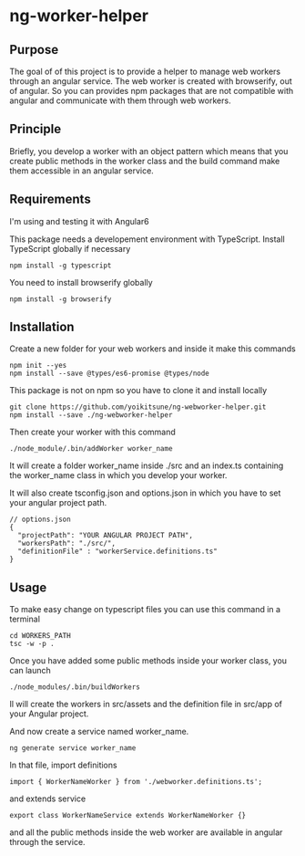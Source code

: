 # ng-worker-helper

## Purpose

The goal of of this project is to provide a helper to manage web workers through
an angular service. The web worker is created with browserify, out of angular. So
you can provides npm packages that are not compatible with angular and communicate
with them through web workers.

## Principle
Briefly, you develop a worker with an object pattern which means that you create
public methods in the worker class and the build command make them accessible
in an angular service.

## Requirements
I'm using and testing it with Angular6

This package needs a developement environment with TypeScript.
Install TypeScript globally if necessary

```
npm install -g typescript
```

You need to install browserify globally
```
npm install -g browserify
```

## Installation
Create a new folder for your web workers and inside it make this commands
```
npm init --yes
npm install --save @types/es6-promise @types/node
```
This package is not on npm so you have to clone it and install locally
```
git clone https://github.com/yoikitsune/ng-webworker-helper.git
npm install --save ./ng-webworker-helper
```
Then create your worker with this command
```
./node_module/.bin/addWorker worker_name
```
It will create a folder worker_name inside ./src and an index.ts containing
the worker_name class in which you develop your worker.

It will also create tsconfig.json and options.json in which you have to set your
angular project path.
```
// options.json
{
  "projectPath": "YOUR ANGULAR PROJECT PATH",
  "workersPath": "./src/",
  "definitionFile" : "workerService.definitions.ts"
}
```

## Usage

To make easy change on typescript files you can use this command in a terminal
```
cd WORKERS_PATH
tsc -w -p .
```
Once you have added some public methods inside your worker class, you can launch
```
./node_modules/.bin/buildWorkers
```
Il will create the workers in src/assets and the definition file in src/app of 
your Angular project.

And now create a service named worker_name.
```
ng generate service worker_name

```
In that file, import definitions
```
import { WorkerNameWorker } from './webworker.definitions.ts';

```
and extends service
```
export class WorkerNameService extends WorkerNameWorker {}
```

and all the public methods inside the web worker are available in angular through
the service.
